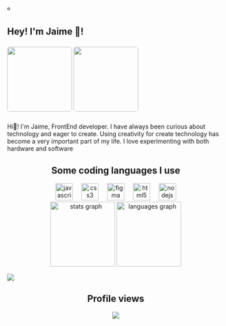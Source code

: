 º<h2 align="left">Hey! I'm Jaime 👋!</h2>


###
<a href="mailto:info@jaimezpe.com"><img src="https://github.com/user-attachments/assets/635fc5cc-e711-45a1-b955-d0f643c25a22" style="width: 150px; border-radius: 5px;"></a>
<a href="mailto:https://bento.me/jaimezpe"><img src="https://github.com/user-attachments/assets/f00bcc08-8364-482d-a25d-d337461c03d9" style="width: 150px; border-radius: 5px;"></a>


###

Hi👋! I'm Jaime, FrontEnd developer. I have always been curious about technology and eager to create. Using creativity for create technology has become a very important part of my life. I love experimenting with both hardware and software



###


###



###


<div align="center">
  <h2>Some coding languages I use</h2>
  <img src="https://cdn.jsdelivr.net/gh/devicons/devicon/icons/javascript/javascript-original.svg" height="40" alt="javascript logo"  />
  <img width="12" />
  <img src="https://cdn.jsdelivr.net/gh/devicons/devicon/icons/css3/css3-original.svg" height="40" alt="css3 logo"  />
  <img width="12" />
  <img src="https://cdn.jsdelivr.net/gh/devicons/devicon/icons/figma/figma-original.svg" height="40" alt="figma logo"  />
  <img width="12" />
  <img src="https://cdn.jsdelivr.net/gh/devicons/devicon/icons/html5/html5-original.svg" height="40" alt="html5 logo"  />
  <img width="12" />
  <img src="https://cdn.jsdelivr.net/gh/devicons/devicon/icons/nodejs/nodejs-original.svg" height="40" alt="nodejs logo"  />
</div>


<div align="center">
  <img src="https://github-readme-stats.vercel.app/api?username=jaimezpe&hide_title=false&hide_rank=false&show_icons=true&include_all_commits=true&count_private=true&disable_animations=false&theme=dracula&locale=en&hide_border=false" height="150" alt="stats graph"  />
  <img src="https://github-readme-stats.vercel.app/api/top-langs?username=jaimezpe&locale=en&hide_title=false&layout=compact&card_width=320&langs_count=5&theme=dracula&hide_border=false" height="150" alt="languages graph"  />
</div>

![](https://visitcount.itsvg.in/api?id=jaimezpe&label=Profile%20Views&color=0&icon=2&pretty=true)



<div align="center">
  <h2>Profile views</h2>
  <img src="https://profile-counter.glitch.me/jaimezpe/count.svg?"  />
</div>
